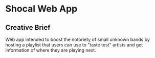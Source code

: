 # Shocal Web App

## Creative Brief
Web app intended to boost the notoriety of small unknown bands by hosting a playlist that users can use to "taste test" artists and get information of where they are playing next.
